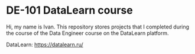 # DE-101 DataLearn course

Hi, my name is Ivan. This repository stores projects that I completed during the course of the Data Engineer course on the DataLearn platform.

DataLearn: https://datalearn.ru/
